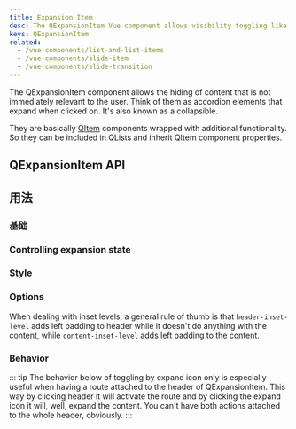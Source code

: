 ```yaml
---
title: Expansion Item
desc: The QExpansionItem Vue component allows visibility toggling like an accordion.
keys: QExpansionItem
related:
  - /vue-components/list-and-list-items
  - /vue-components/slide-item
  - /vue-components/slide-transition
---
```


The QExpansionItem component allows the hiding of content that is not immediately relevant to the user. Think of them as accordion elements that expand when clicked on. It's also known as a collapsible.

They are basically [QItem](/vue-components/list-and-list-items) components wrapped with additional functionality. So they can be included in QLists and inherit QItem component properties.

## QExpansionItem API

<doc-api file="QExpansionItem" />

## 用法

### 基础

<doc-example title="Basic" file="QExpansionItem/Basic" />

### Controlling expansion state

<doc-example title="Controlling expansion state" file="QExpansionItem/ControlExpansionState" />

### Style

<doc-example title="Dense" file="QExpansionItem/Dense" />

<doc-example title="On a dark background" file="QExpansionItem/Dark" dark />

### Options

<doc-example title="Switch toggle side" file="QExpansionItem/SwitchToggleSide" />

<doc-example title="Header slot" file="QExpansionItem/HeaderSlot" />

<doc-example title="Handling events" file="QExpansionItem/HandlingEvents" />

When dealing with inset levels, a general rule of thumb is that `header-inset-level` adds left padding to header while it doesn't do anything with the content, while `content-inset-level` adds left padding to the content.

<doc-example title="Playing with inset levels" file="QExpansionItem/InsetLevels" />

### Behavior

::: tip
The behavior below of toggling by expand icon only is especially useful when having a route attached to the header of QExpansionItem. This way by clicking header it will activate the route and by clicking the expand icon it will, well, expand the content. You can't have both actions attached to the whole header, obviously.
:::

<doc-example title="Toggle by expand icon only" file="QExpansionItem/IconToggle" />

<doc-example title="Accordion mode" file="QExpansionItem/Accordion" />

<doc-example title="Popup mode" file="QExpansionItem/Popup" />
